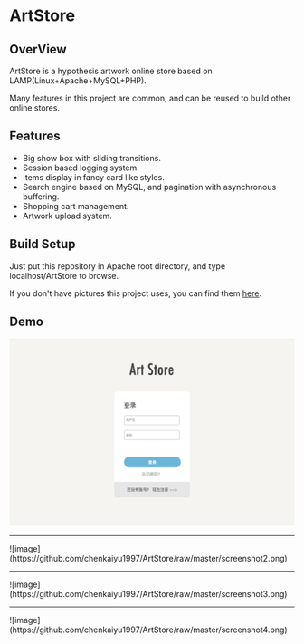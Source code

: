 # ArtStore

## OverView

ArtStore is a hypothesis artwork online store based on LAMP(Linux+Apache+MySQL+PHP). 

Many features in this project are common, and can be reused to build other online stores.
  
## Features

* Big show box with sliding transitions.
* Session based logging system.
* Items display in fancy card like styles.
* Search engine based on MySQL, and pagination with asynchronous buffering.
* Shopping cart management.
* Artwork upload system.

## Build Setup

Just put this repository in Apache root directory, and type localhost/ArtStore to browse.

If you don't have pictures this project uses, you can find them [here](https://www.amazon.com/Fundamentals-Web-Development-Randy-Connolly/dp/0133407152).


## Demo
![image](https://github.com/chenkaiyu1997/ArtStore/raw/master/screenshot1.png)
<hr>
![image](https://github.com/chenkaiyu1997/ArtStore/raw/master/screenshot2.png)
<hr>
![image](https://github.com/chenkaiyu1997/ArtStore/raw/master/screenshot3.png)
<hr>
![image](https://github.com/chenkaiyu1997/ArtStore/raw/master/screenshot4.png)

